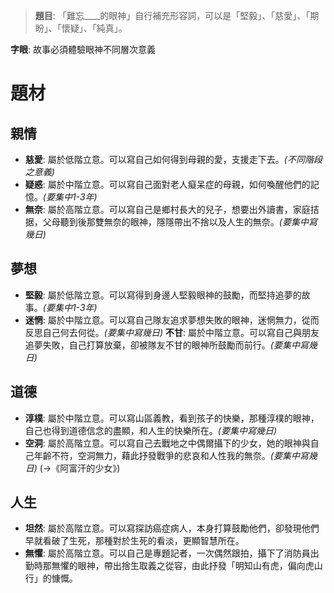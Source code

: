 > **題目**:
> 「難忘\_\_\_\_的眼神」自行補充形容詞，可以是「堅毅」、「慈愛」、「期盼」、「懷疑」、「純真」。

**字眼**: 故事必須體驗眼神不同層次意義

# 題材
## 親情
- **慈愛**: 屬於低階立意。可以寫自己如何得到母親的愛，支援走下去。*(不同階段之意義)*
- **疑惑**: 屬於中階立意。可以寫自己面對老人癡呆症的母親，如何喚醒他們的記憶。*(要集中1-3年)*
- **無奈**: 屬於高階立意。可以寫自己是鄉村長大的兒子，想要出外讀書，家庭拮据，父母聽到後那雙無奈的眼神，隱隱帶出不捨以及人生的無奈。*(要集中寫幾日)*

## 夢想
- **堅毅**: 屬於低階立意。可以寫得到身邊人堅毅眼神的鼓勵，而堅持追夢的故事。*(要集中1-3年)*
- **迷惘**:  屬於中階立意。可以寫自己隊友追求夢想失敗的眼神，迷惘無力，從而反思自己何去何從。*(要集中寫幾日)*
  **不甘**: 屬於中階立意。可以寫自己與朋友追夢失敗，自己打算放棄，卻被隊友不甘的眼神所鼓勵而前行。*(要集中寫幾日)*

## 道德
- **淳樸**: 屬於中階立意。可以寫山區義教，看到孩子的快樂，那種淳樸的眼神，自己也得到道德信念的盡顯，和人生的快樂所在。*(要集中寫幾日)*
- **空洞**: 屬於高階立意。可以寫自己去戰地之中偶爾攝下的少女，她的眼神與自己年齡不符，空洞無力，藉此抒發戰爭的悲哀和人性我的無奈。*(要集中寫幾日)* (→《阿富汗的少女》)

## 人生
- **坦然**: 屬於高階立意。可以寫探訪癌症病人，本身打算鼓勵他們，卻發現他們早就看破了生死，那種對於生死的看淡，更顯智慧所在。
- **無懼**: 屬於高階立意。可以自己是專題記者，一次偶然跟拍，攝下了消防員出勤時那無懼的眼神，帶出捨生取義之從容，由此抒發「明知山有虎，偏向虎山行」的慷慨。
